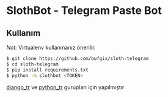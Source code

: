 # SlothBot - Telegram Paste Bot

## Kullanım
*Not:* Virtualenv kullanmanız önerilir.
````bash
$ git clone https://github.com/bufgix/sloth-telegram
$ cd sloth-telegram
$ pip install requirements.txt
$ python -m slothbot <TOKEN>
````

[django_tr](https://t.me/django_turkey) ve [python_tr](https://t.me/python_turkiye) gurupları için yapılmıştır
